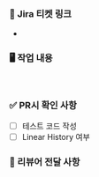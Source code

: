 ### 💠 Jira 티켓 링크
- []()
  <br>

### 🖥️ 작업 내용
<br>

### ✅ PR시 확인 사항
- [ ] 테스트 코드 작성
- [ ] Linear History 여부
  <br>

### 📢 리뷰어 전달 사항
